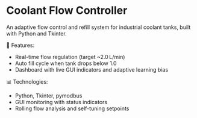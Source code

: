 # Coolant Flow Controller

An adaptive flow control and refill system for industrial coolant tanks, built with Python and Tkinter.

🔧 Features:
- Real-time flow regulation (target ~2.0 L/min)
- Auto fill cycle when tank drops below 1.0
- Dashboard with live GUI indicators and adaptive learning bias

📊 Technologies:
- Python, Tkinter, pymodbus
- GUI monitoring with status indicators
- Rolling flow analysis and self-tuning setpoints
